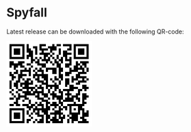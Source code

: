 # Spyfall

Latest release can be downloaded with the following QR-code:

![](https://github.com/dtuskenis/spyfall-android/blob/master/qr_latest_release.png)
